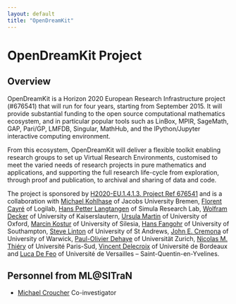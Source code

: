 ```yaml
---
layout: default
title: "OpenDreamKit"
---
```

# OpenDreamKit Project

## Overview

OpenDreamKit is a Horizon 2020 European Research Infrastructure project (#676541) that will run for four years, starting from September 2015. It will provide substantial funding to the open source computational mathematics ecosystem, and in particular popular tools such as LinBox, MPIR, SageMath, GAP, Pari/GP, LMFDB, Singular, MathHub, and the IPython/Jupyter interactive computing environment.

From this ecosystem, OpenDreamKit will deliver a flexible toolkit enabling research groups to set up Virtual Research Environments, customised to meet the varied needs of research projects in pure mathematics and applications, and supporting the full research life-cycle from exploration, through proof and publication, to archival and sharing of data and code.

The project is sponsored by [H2020-EU.1.4.1.3. Project Ref 676541](http://cordis.europa.eu/project/rcn/198334_en.html) and is a collaboration with [Michael Kohlhase](http://www.citizenme.com/) of Jacobs University Bremen, [Florent Cayré](https://www.logilab.fr/) of Logilab, [Hans Petter Langtangen](https://www.simula.no/) of Simula Research Lab, [Wolfram Decker]() of University of Kaiserslautern, [Ursula Martin](http://www.ox.ac.uk/) of University of Oxford, [Marcin Kostur](http://english.us.edu.pl/) of University of Silesia, [Hans Fangohr](http://www.southampton.ac.uk/) of University of Southampton, [Steve Linton](https://www.st-andrews.ac.uk/) of University of St Andrews, [John E. Cremona](http://www2.warwick.ac.uk/) of University of Warwick, [Paul-Olivier Dehaye](http://www.uzh.ch/index.html) of Universität Zurich, [Nicolas M. Thiéry](http://www.u-psud.fr/fr/index.html) of Université Paris-Sud, [Vincent Delecroix](https://www.u-bordeaux.fr/) of Université de Bordeaux and [Luca De Feo](http://www.uvsq.fr/) of Université de Versailles – Saint-Quentin-en-Yvelines.

<a name="personnel"></a>

## Personnel from ML@SITraN

- [Michael Croucher](http://www.walkingrandomly.com/) Co-investigator



